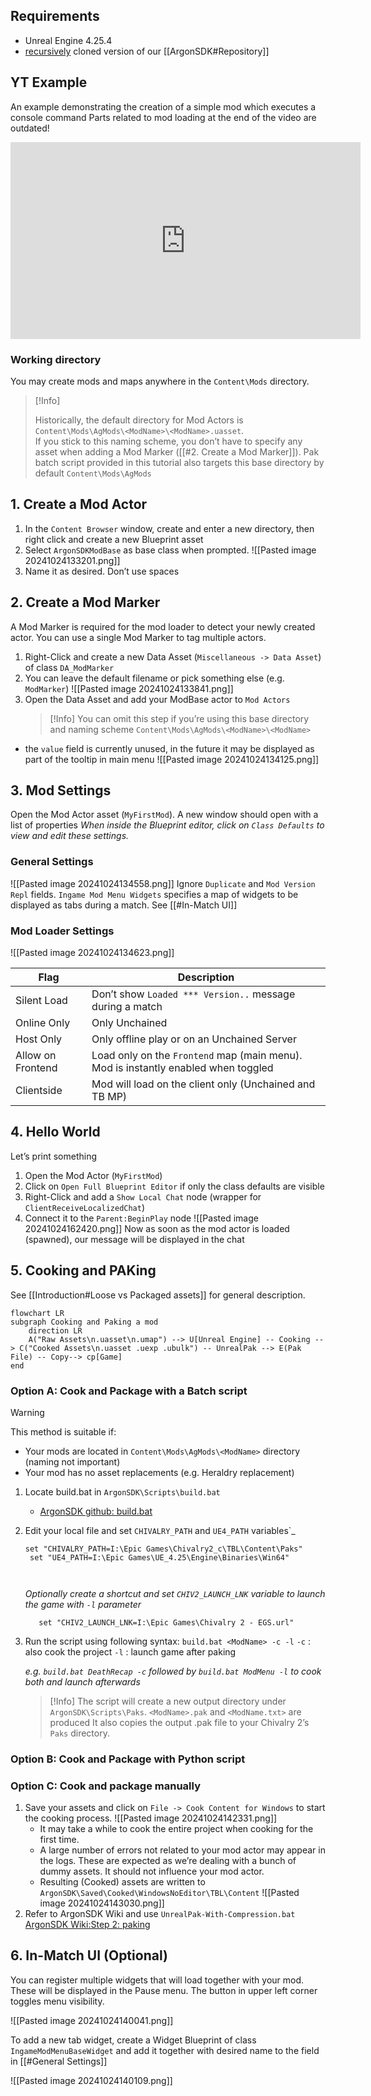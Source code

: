 
## Requirements
-  Unreal Engine 4.25.4
-  [recursively](https://explainshell.com/explain?cmd=git+clone+--recursive) cloned version of our  [[ArgonSDK#Repository]]
## YT Example

An example demonstrating the creation of a simple mod which executes a console command
Parts related to mod loading at the end of the video are outdated!

<iframe width="560" height="315" src="https://www.youtube.com/embed/ybTucFN7ZZM?si=-n7oT-m4kMjZT40X" title="YouTube video player" frameborder="0" allow="accelerometer; autoplay; clipboard-write; encrypted-media; gyroscope; picture-in-picture; web-share" allowfullscreen></iframe>


### Working directory
You may create mods and maps anywhere in the `Content\Mods` directory.

> [!Info]
> 
> Historically, the default directory for Mod Actors is `Content\Mods\AgMods\<ModName>\<ModName>.uasset`.  
> If you stick to this naming scheme, you don’t have to specify any asset when adding a Mod Marker ([[#2. Create a Mod Marker]]).
> Pak batch script provided in this tutorial also targets this base directory by default `Content\Mods\AgMods`
## 1. Create a Mod Actor

1. In the `Content Browser` window, create and enter a new directory, then right click and create a new Blueprint asset
2. Select `ArgonSDKModBase` as base class when prompted.
   ![[Pasted image 20241024133201.png]]
3. Name it as desired. Don’t use spaces

## 2. Create a Mod Marker

A Mod Marker is required for the mod loader to detect your newly created actor. You can use a single Mod Marker to tag multiple actors.

1. Right-Click and create a new Data Asset (`Miscellaneous -> Data Asset`) of class `DA_ModMarker`
2. You can leave the default filename or pick something else (e.g. `ModMarker`)
   ![[Pasted image 20241024133841.png]]
3. Open the Data Asset and add your ModBase actor to `Mod Actors`
   > [!Info]
   > You can omit this step if you’re using this base directory and naming scheme `Content\Mods\AgMods\<ModName>\<ModName>`
  - the `value` field is currently unused, in the future it may be displayed as part of the tooltip in main menu
   ![[Pasted image 20241024134125.png]]
## 3. Mod Settings
Open the Mod Actor asset (`MyFirstMod`). A new window should open with a list of properties
_When inside the Blueprint editor, click on `Class Defaults` to view and edit these settings._
### General Settings
![[Pasted image 20241024134558.png]]
Ignore `Duplicate` and `Mod Version Repl` fields.
`Ingame Mod Menu Widgets` specifies a map of widgets to be displayed as tabs during a match. See [[#In-Match UI]]
### Mod Loader Settings
![[Pasted image 20241024134623.png]]

| Flag | Description |
| ---- | ----------- |
| Silent Load|Don’t show `Loaded *** Version..` message during a match|
|Online Only| Only Unchained|
|Host Only| Only offline play or on an Unchained Server|
|Allow on Frontend| Load only on the `Frontend` map (main menu). Mod is instantly enabled when toggled|
|Clientside|Mod will load on the client only (Unchained and TB MP)|
## 4. Hello World
Let’s print something
1. Open the Mod Actor (`MyFirstMod`)
2. Click on `Open Full Blueprint Editor` if only the class defaults are visible
3. Right-Click and add a `Show Local Chat` node (wrapper for `ClientReceiveLocalizedChat`)
4. Connect it to the `Parent:BeginPlay` node
   ![[Pasted image 20241024162420.png]]
   Now as soon as the mod actor is loaded (spawned), our message will be displayed in the chat
## 5. Cooking and PAKing
See [[Introduction#Loose vs Packaged assets]] for general description.
```mermaid
flowchart LR
subgraph Cooking and Paking a mod
	direction LR
	A("Raw Assets\n.uasset\n.umap") --> U[Unreal Engine] -- Cooking --> C("Cooked Assets\n.uasset .uexp .ubulk") -- UnrealPak --> E(Pak File) -- Copy--> cp[Game]
end
```
### Option A: Cook and Package with a Batch script
>[!Warning]
>This method is suitable if:
> - Your mods are located in `Content\Mods\AgMods\<ModName>` directory (naming not important)
> - Your mod has no asset replacements (e.g. Heraldry replacement) 

1. Locate build.bat in `ArgonSDK\Scripts\build.bat`
	- [ArgonSDK github: build.bat](https://github.com/Chiv2-Community/ArgonSDK/blob/main/Scripts/build.bat)
2. Edit your local file and set `CHIVALRY_PATH` and `UE4_PATH` variables`_
   ```
   set "CHIVALRY_PATH=I:\Epic Games\Chivalry2_c\TBL\Content\Paks"
	set "UE4_PATH=I:\Epic Games\UE_4.25\Engine\Binaries\Win64"  
	
	
   ```
   
   _Optionally create a shortcut and set `CHIV2_LAUNCH_LNK` variable to launch the game with `-l` parameter_
	 ```
		set "CHIV2_LAUNCH_LNK=I:\Epic Games\Chivalry 2 - EGS.url"
   ```
3. Run the script using following syntax:
   `build.bat <ModName> -c -l`
   `-c` : also cook the project
   `-l` : launch game after paking
   
   _e.g. `build.bat DeathRecap -c` followed by `build.bat ModMenu -l` to cook both and launch afterwards_
   
   > [!Info]
   > The script will create a new output directory under `ArgonSDK\Scripts\Paks`. `<ModName>.pak` and `<ModName.txt>` are produced
   > It also copies the output .pak file to your Chivalry 2’s `Paks` directory.
   

### Option B: Cook and Package with Python script
### Option C: Cook and package manually
1. Save your assets and click on `File -> Cook Content for Windows` to start the cooking process.
	![[Pasted image 20241024142331.png]]
	- It may take a while to cook the entire project when cooking for the first time. 
	- A large number of errors not related to your mod actor may appear in the logs. These are expected as we’re dealing with a bunch of dummy assets. It should not influence your mod actor.
	- Resulting (Cooked) assets are written to `ArgonSDK\Saved\Cooked\WindowsNoEditor\TBL\Content`
	  ![[Pasted image 20241024143030.png]]
2. Refer to ArgonSDK Wiki and use `UnrealPak-With-Compression.bat`
   [ArgonSDK Wiki:Step 2: paking](https://github.com/Chiv2-Community/ArgonSDK?tab=readme-ov-file#step-2-paking)
## 6. In-Match UI (Optional)

You can register multiple widgets that will load together with your mod. These will be displayed in the Pause menu. 
The button in upper left corner toggles menu visibility.

![[Pasted image 20241024140041.png]]

To add a new tab widget, create a Widget Blueprint of class `IngameModMenuBaseWidget` and add it together with desired name to the field in [[#General Settings]]

![[Pasted image 20241024140109.png]]

